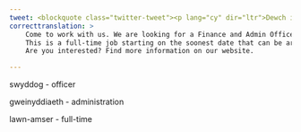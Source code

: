```yaml
---
tweet: <blockquote class="twitter-tweet"><p lang="cy" dir="ltr">Dewch i weithio gyda ni<br><br>Rydym yn chwilio am Swyddog Cyllid a Gweinyddiaeth i ymuno â&#39;n tîm Tyfu&#39;r Dyfodol 🧑‍💻<br><br>Dyma swydd lawn-amser sy’n dechrau ar y dyddiad cynharaf y gellir ei drefnu<br><br>Oes gennych chi ddiddordeb? Darganfod mwy o wybodaeth ar ein gwefan <a href="https://t.co/87vpVDd2Lg">https://t.co/87vpVDd2Lg</a> <a href="https://t.co/bXDd5OKKuB">pic.twitter.com/bXDd5OKKuB</a></p>&mdash; Garden Of Wales 🏴󠁧󠁢󠁷󠁬󠁳󠁿 Gardd Cymru (@walesbotanic) <a href="https://twitter.com/walesbotanic/status/1291670779793420288?ref_src=twsrc%5Etfw">August 7, 2020</a></blockquote> <script async src="https://platform.twitter.com/widgets.js" charset="utf-8"></script>
correcttranslation: >
    Come to work with us. We are looking for a Finance and Admin Officer to join our 'Growing the Future' team. 
    This is a full-time job starting on the soonest date that can be arranged.
    Are you interested? Find more information on our website.

---
```


swyddog - officer

gweinyddiaeth - administration

lawn-amser - full-time


